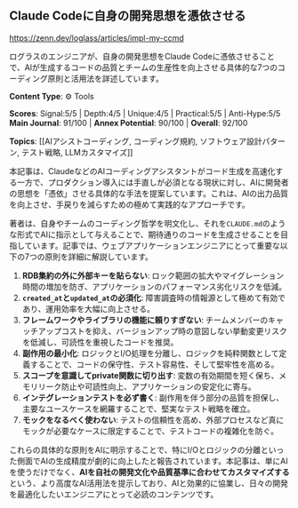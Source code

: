 ## Claude Codeに自身の開発思想を憑依させる

https://zenn.dev/loglass/articles/impl-my-ccmd

ログラスのエンジニアが、自身の開発思想をClaude Codeに憑依させることで、AIが生成するコードの品質とチームの生産性を向上させる具体的な7つのコーディング原則と活用法を詳述しています。

**Content Type**: ⚙️ Tools

**Scores**: Signal:5/5 | Depth:4/5 | Unique:4/5 | Practical:5/5 | Anti-Hype:5/5
**Main Journal**: 91/100 | **Annex Potential**: 90/100 | **Overall**: 92/100

**Topics**: [[AIアシストコーディング, コーディング規約, ソフトウェア設計パターン, テスト戦略, LLMカスタマイズ]]

本記事は、ClaudeなどのAIコーディングアシスタントがコード生成を高速化する一方で、プロダクション導入には手直しが必須となる現状に対し、AIに開発者の思想を「憑依」させる具体的な手法を提案しています。これは、AIの出力品質を向上させ、手戻りを減らすための極めて実践的なアプローチです。

著者は、自身やチームのコーディング哲学を明文化し、それを`CLAUDE.md`のような形式でAIに指示として与えることで、期待通りのコードを生成させることを目指しています。記事では、ウェブアプリケーションエンジニアにとって重要な以下の7つの原則を詳細に解説しています。

1.  **RDB集約の外に外部キーを貼らない**: ロック範囲の拡大やマイグレーション時間の増加を防ぎ、アプリケーションのパフォーマンス劣化リスクを低減。
2.  **`created_at`と`updated_at`の必須化**: 障害調査時の情報源として極めて有効であり、運用効率を大幅に向上させる。
3.  **フレームワークやライブラリの機能に頼りすぎない**: チームメンバーのキャッチアップコストを抑え、バージョンアップ時の意図しない挙動変更リスクを低減し、可読性を重視したコードを推奨。
4.  **副作用の最小化**: ロジックとI/O処理を分離し、ロジックを純粋関数として定義することで、コードの保守性、テスト容易性、そして堅牢性を高める。
5.  **スコープを意識してprivate関数に切り出す**: 変数の有効期間を短く保ち、メモリリーク防止や可読性向上、アプリケーションの安定化に寄与。
6.  **インテグレーションテストを必ず書く**: 副作用を伴う部分の品質を担保し、主要なユースケースを網羅することで、堅実なテスト戦略を確立。
7.  **モックをなるべく使わない**: テストの信頼性を高め、外部プロセスなど真にモックが必要なケースに限定することで、テストコードの複雑化を防ぐ。

これらの具体的な原則をAIに明示することで、特にI/Oとロジックの分離といった側面でAIの生成精度が劇的に向上したと報告されています。本記事は、単にAIを使うだけでなく、**AIを自社の開発文化や品質基準に合わせてカスタマイズする**という、より高度なAI活用法を提示しており、AIと効果的に協業し、日々の開発を最適化したいエンジニアにとって必読のコンテンツです。